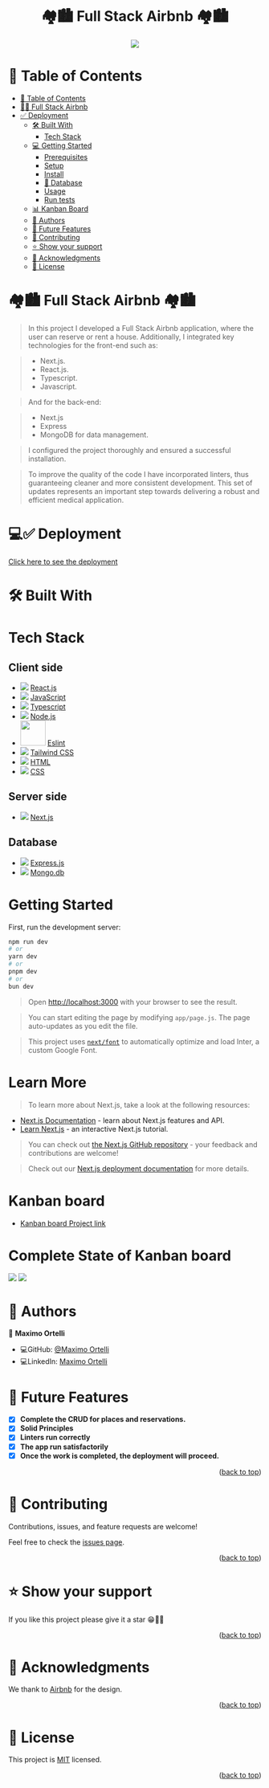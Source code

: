 <a name="readme-top"></a>
<div align="center">
   <h1>🏘🏙 Full Stack Airbnb 🏘🏙</h1>
</div>
  <div align="center">
    <img src="./public/images/airbnb.jpg" />
  </div>

# 📗 Table of Contents

- [📗 Table of Contents](#-table-of-contents)
- [📖🛒 Full Stack Airbnb](#-full-stack-airbnb-)
- [✅ Deployment](#-deployment)
  - [🛠 Built With](#-built-with)
    - [Tech Stack](#tech-stack)
  - [💻 Getting Started](#-getting-started)
    - [Prerequisites](#prerequisites)
    - [Setup](#setup)
    - [Install](#install)
    - [💾 Database](#-database)
    - [Usage](#usage)
    - [Run tests](#run-tests)
  - [📊 Kanban Board](#-kanban-board)
  - [👥 Authors](#-authors)
  - [🔭 Future Features](#-future-features)
  - [🤝 Contributing](#-contributing)
  - [⭐️ Show your support](#️-show-your-support)
  - [🙏 Acknowledgments](#-acknowledgments)
  - [📝 License](#-license)

# 🏘🏙 Full Stack Airbnb 🏘🏙<a name="full-stack-amazon"></a>

> In this project I developed a Full Stack Airbnb application, where the user can reserve or rent a house. Additionally, I integrated key technologies for 
> the front-end such as:

> - Next.js.
> - React.js.
> - Typescript.
> - Javascript.

> And for the back-end:

> - Next.js
> - Express
> - MongoDB for data management.

> I configured the project thoroughly and ensured a successful installation.

> To improve the quality of the code I have incorporated linters, thus guaranteeing cleaner and more consistent development.
   This set of updates represents an important step towards delivering a robust and efficient medical application.

# 💻✅ Deployment 

<a name="deployment"></a>

<a href="https://full-stack-rental.vercel.app/" target="_blank">Click here to see the deployment</a>

# 🛠 Built With 

<a name="built-with"></a>

# Tech Stack 

<a name="tech-stack"></a>

<div>
     <h2>Client side</h2>
     <ul>   
     <li>
        <img src="https://skillicons.dev/icons?i=react"/>
        <a href="https://reactjs.org">React.js</a>
     </li>
     <li>
        <img src="https://skillicons.dev/icons?i=js"/>
        <a href="https://developer.mozilla.org/en-US/docs/Web/JavaScript">JavaScript</a>
     </li>
    <li>
        <img src="https://skillicons.dev/icons?i=typescript"/>
        <a href="https://www.typescriptlang.org/">Typescript</a>
     </li>
     <li>
       <img src="https://skillicons.dev/icons?i=nodejs"/>
       <a href="https://nodejs.org/en">Node.js</a>
     </li>
      <li>
       <img src="./public/media/eslint.png" width="50"/>
       <a href="https://eslint.org">Eslint</a>
     </li>
      <li>
        <img src="https://skillicons.dev/icons?i=tailwindcss"/>
        <a href="https://tailwindcss.com">Tailwind CSS</a>
     </li>
      <li>
       <img src="https://skillicons.dev/icons?i=html"/>
       <a href="https://developer.mozilla.org/en-US/docs/Web/HTML">HTML</a>
     </li>
  <li>
    <img src="https://skillicons.dev/icons?i=css"/>
    <a href="https://developer.mozilla.org/en-US/docs/Web/CSS">CSS</a>
  </li>
</div>

<div>
       <h2>Server side</h2>
  <ul>
       <li>
          <img src="https://skillicons.dev/icons?i=nextjs"/>
          <a href="https://nextjs.org/">Next.js</a>
       </li>
  </ul>
</div>

<div>
    <h2>Database</h2>
    <ul>
        <li>
          <img src="https://skillicons.dev/icons?i=express"/>
          <a href="https://expressjs.com/es/">Express.js</a>
       </li>
       <li>
          <img src="https://skillicons.dev/icons?i=mongo"/>
          <a href="https://www.mongodb.com/atlas/database">Mongo.db</a>
       </li>
    </ul>
</div>

# Getting Started 
<a name="getting-started"></a>

First, run the development server:

```bash
npm run dev
# or
yarn dev
# or
pnpm dev
# or
bun dev
```

> Open [http://localhost:3000](http://localhost:3000) with your browser to see the result.

> You can start editing the page by modifying `app/page.js`. The page auto-updates as you edit the file.

> This project uses [`next/font`](https://nextjs.org/docs/basic-features/font-optimization) to automatically optimize and load Inter, a custom Google Font.

# Learn More

> To learn more about Next.js, take a look at the following resources:

- [Next.js Documentation](https://nextjs.org/docs) - learn about Next.js features and API.
- [Learn Next.js](https://nextjs.org/learn) - an interactive Next.js tutorial.

> You can check out [the Next.js GitHub repository](https://github.com/vercel/next.js/) - your feedback and contributions are welcome!

> Check out our [Next.js deployment documentation](https://nextjs.org/docs/deployment) for more details.

# Kanban board <a name="kanban-board"></a>
 - [Kanban board Project link](https://github.com/users/maximoortelli/projects/9)

# Complete State of Kanban board
  <img src="./public/media/kanban1.png" />
  <img src="./public/media/kanban2.png" />

# 👥 Authors 
<a name="author"></a>

👤 **Maximo Ortelli**

- 💻GitHub: [@Maximo Ortelli](https://github.com/maximoortelli)
- 💻LinkedIn: [Maximo Ortelli](https://www.linkedin.com/in/maximo-ortelli-rueda/)

# 🔭 Future Features 
<a name="future-features"></a>

- [x] **Complete the CRUD for places and reservations.**
- [x] **Solid Principles**
- [x] **Linters run correctly**
- [x] **The app run satisfactorily**
- [x] **Once the work is completed, the deployment will proceed.**

<p align="right">(<a href="#readme-top">back to top</a>)</p>

# 🤝 Contributing <a name="contributing"></a>

Contributions, issues, and feature requests are welcome!

Feel free to check the [issues page](https://github.com/maximoortelli/Full-Stack-Airbnb/issues).

<p align="right">(<a href="#readme-top">back to top</a>)</p>

# ⭐️ Show your support <a name="support"></a>

If you like this project please give it a star 😁🌟✨

<p align="right">(<a href="#readme-top">back to top</a>)</p>

# 🙏 Acknowledgments <a name="acknowledgements"></a>

We thank to [Airbnb](https://www.airbnb.com.ar/) for the design.

<p align="right">(<a href="#readme-top">back to top</a>)</p>

# 📝 License <a name="license"></a>

This project is [MIT](./LICENSE) licensed.

<p align="right">(<a href="#readme-top">back to top</a>)</p>
